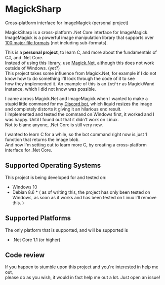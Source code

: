 # MagickSharp
Cross-platform interface for ImageMagick (personal project)

MagickSharp is a cross-platform .Net Core interface for ImageMagick.  
ImageMagick is a powerful image manipulation library that supports over [100 major file formats](www.imagemagick.org/script/formats.php) (not including sub-formats).

This is a **personal project**, to learn C, and more about the fundamentals of C#, and .Net Core.  
Instead of using this library, use [Magick.Net](https://github.com/dlemstra/Magick.NET), although this does not work outside of Windows. (yet?)  
This project takes some influence from Magick.Net, for example if I do not know how to do something I'll look through the code of it to see  
how they implemented it. An example of this is an `IntPtr` as MagickWand instance, which I did not know was possible.

I came across Magick.Net and ImageMagick when I wanted to make a stupid little command for my [Discord bot](https://github.com/stepperman/qtbot), 
which liquid resizes the image and completely distorts it giving it an hilarious end result.  
I implemented and tested the command on Windows first, it worked and I was happy. Until I found out that it didn't work on Linux.  
Not to blame anyone, .Net Core is still very new.  

I wanted to learn C for a while, so the bot command right now is just 1 function that returns the image blob.  
And now I'm setting out to learn more C, by creating a cross-platform interface for .Net Core.

## Supported Operating Systems  

This project is being developed for and tested on:  
  - Windows 10
  - Debian 8.6 *
  ( as of writing this, the project has only been tested on Windows, as soon as it works and has been tested on Linux I'll remove this. )
  
## Supported Platforms

The only platform that is supported, and will be supported is
  - .Net Core 1.1 (or higher)
  
## Code review

If you happen to stumble upon this project and you're interested in help me out,  
please do as you wish, it would in fact help me out a lot. Just open an issue!  
